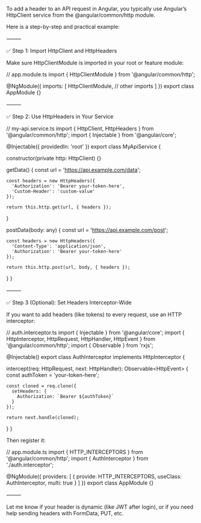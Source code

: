 To add a header to an API request in Angular, you typically use Angular’s HttpClient service from the @angular/common/http module.

Here is a step-by-step and practical example:

⸻

✅ Step 1: Import HttpClient and HttpHeaders

Make sure HttpClientModule is imported in your root or feature module:

// app.module.ts
import { HttpClientModule } from '@angular/common/http';

@NgModule({
  imports: [
    HttpClientModule,
    // other imports
  ]
})
export class AppModule {}


⸻

✅ Step 2: Use HttpHeaders in Your Service

// my-api.service.ts
import { HttpClient, HttpHeaders } from '@angular/common/http';
import { Injectable } from '@angular/core';

@Injectable({
  providedIn: 'root'
})
export class MyApiService {

  constructor(private http: HttpClient) {}

  getData() {
    const url = 'https://api.example.com/data';

    const headers = new HttpHeaders({
      'Authorization': 'Bearer your-token-here',
      'Custom-Header': 'custom-value'
    });

    return this.http.get(url, { headers });
  }

  postData(body: any) {
    const url = 'https://api.example.com/post';

    const headers = new HttpHeaders({
      'Content-Type': 'application/json',
      'Authorization': 'Bearer your-token-here'
    });

    return this.http.post(url, body, { headers });
  }
}


⸻

✅ Step 3 (Optional): Set Headers Interceptor-Wide

If you want to add headers (like tokens) to every request, use an HTTP interceptor:

// auth.interceptor.ts
import { Injectable } from '@angular/core';
import { HttpInterceptor, HttpRequest, HttpHandler, HttpEvent } from '@angular/common/http';
import { Observable } from 'rxjs';

@Injectable()
export class AuthInterceptor implements HttpInterceptor {

  intercept(req: HttpRequest<any>, next: HttpHandler): Observable<HttpEvent<any>> {
    const authToken = 'your-token-here';

    const cloned = req.clone({
      setHeaders: {
        Authorization: `Bearer ${authToken}`
      }
    });

    return next.handle(cloned);
  }
}

Then register it:

// app.module.ts
import { HTTP_INTERCEPTORS } from '@angular/common/http';
import { AuthInterceptor } from './auth.interceptor';

@NgModule({
  providers: [
    { provide: HTTP_INTERCEPTORS, useClass: AuthInterceptor, multi: true }
  ]
})
export class AppModule {}


⸻

Let me know if your header is dynamic (like JWT after login), or if you need help sending headers with FormData, PUT, etc.